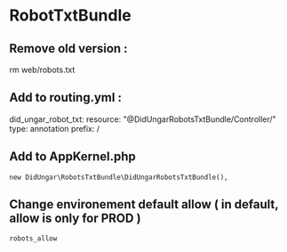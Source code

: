 # RobotTxtBundle

## Remove old version :
rm web/robots.txt


## Add to routing.yml :

did_ungar_robot_txt:
    resource: "@DidUngarRobotsTxtBundle/Controller/"
    type:     annotation
    prefix:   /

## Add to AppKernel.php
    new DidUngar\RobotsTxtBundle\DidUngarRobotsTxtBundle(),

## Change environement default allow ( in default, allow is only for PROD )
    robots_allow
